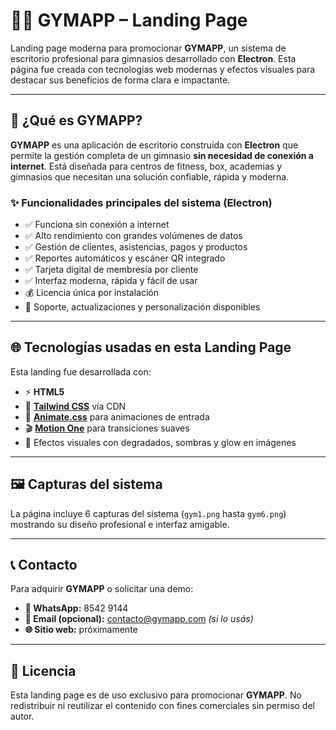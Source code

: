 # 🏋️‍♂️ GYMAPP – Landing Page

Landing page moderna para promocionar **GYMAPP**, un sistema de escritorio profesional para gimnasios desarrollado con **Electron**. Esta página fue creada con tecnologías web modernas y efectos visuales para destacar sus beneficios de forma clara e impactante.

---

## 🚀 ¿Qué es GYMAPP?

**GYMAPP** es una aplicación de escritorio construida con **Electron** que permite la gestión completa de un gimnasio **sin necesidad de conexión a internet**. Está diseñada para centros de fitness, box, academias y gimnasios que necesitan una solución confiable, rápida y moderna.

### ✨ Funcionalidades principales del sistema (Electron)

- ✅ Funciona sin conexión a internet
- ✅ Alto rendimiento con grandes volúmenes de datos
- ✅ Gestión de clientes, asistencias, pagos y productos
- ✅ Reportes automáticos y escáner QR integrado
- ✅ Tarjeta digital de membresía por cliente
- ✅ Interfaz moderna, rápida y fácil de usar
- 💰 Licencia única por instalación
- 🔧 Soporte, actualizaciones y personalización disponibles

---

## 🌐 Tecnologías usadas en esta **Landing Page**

Esta landing fue desarrollada con:

- ⚡ **HTML5**
- 🎨 [**Tailwind CSS**](https://tailwindcss.com/) vía CDN
- 💫 [**Animate.css**](https://animate.style/) para animaciones de entrada
- 🎬 [**Motion One**](https://motion.dev/) para transiciones suaves
- 🌈 Efectos visuales con degradados, sombras y glow en imágenes

---

## 🖼 Capturas del sistema

La página incluye 6 capturas del sistema (`gym1.png` hasta `gym6.png`) mostrando su diseño profesional e interfaz amigable.

---

## 📞 Contacto

Para adquirir **GYMAPP** o solicitar una demo:

- **📱 WhatsApp:** 8542 9144
- **📩 Email (opcional):** contacto@gymapp.com *(si lo usás)*
- **🌐 Sitio web:** próximamente

---

## 📄 Licencia

Esta landing page es de uso exclusivo para promocionar **GYMAPP**. No redistribuir ni reutilizar el contenido con fines comerciales sin permiso del autor.
